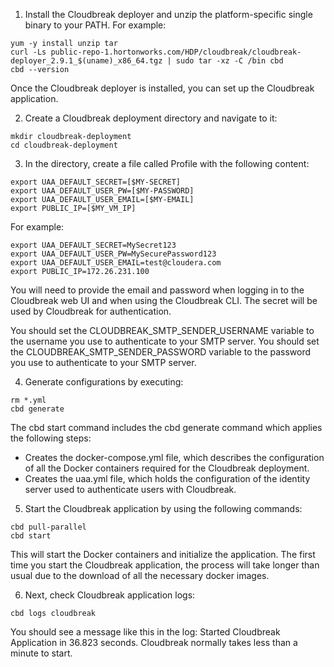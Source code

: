1. Install the Cloudbreak deployer and unzip the platform-specific single binary to your PATH. For example:
~~~
yum -y install unzip tar
curl -Ls public-repo-1.hortonworks.com/HDP/cloudbreak/cloudbreak-deployer_2.9.1_$(uname)_x86_64.tgz | sudo tar -xz -C /bin cbd
cbd --version
~~~
Once the Cloudbreak deployer is installed, you can set up the Cloudbreak application.

2. Create a Cloudbreak deployment directory and navigate to it:

~~~
mkdir cloudbreak-deployment
cd cloudbreak-deployment
~~~
3. In the directory, create a file called Profile with the following content:
~~~
export UAA_DEFAULT_SECRET=[$MY-SECRET]
export UAA_DEFAULT_USER_PW=[$MY-PASSWORD]
export UAA_DEFAULT_USER_EMAIL=[$MY-EMAIL]
export PUBLIC_IP=[$MY_VM_IP]
~~~
For example:

~~~
export UAA_DEFAULT_SECRET=MySecret123
export UAA_DEFAULT_USER_PW=MySecurePassword123
export UAA_DEFAULT_USER_EMAIL=test@cloudera.com
export PUBLIC_IP=172.26.231.100
~~~
You will need to provide the email and password when logging in to the Cloudbreak web UI and when using the Cloudbreak CLI. The secret will be used by Cloudbreak for authentication.

You should set the CLOUDBREAK_SMTP_SENDER_USERNAME variable to the username you use to authenticate to your SMTP server. You should set the CLOUDBREAK_SMTP_SENDER_PASSWORD variable to the password you use to authenticate to your SMTP server.

4. Generate configurations by executing:
~~~
rm *.yml
cbd generate
~~~
The cbd start command includes the cbd generate command which applies the following steps:

* Creates the docker-compose.yml file, which describes the configuration of all the Docker containers required for the Cloudbreak deployment.
* Creates the uaa.yml file, which holds the configuration of the identity server used to authenticate users with Cloudbreak.
5. Start the Cloudbreak application by using the following commands:
~~~
cbd pull-parallel
cbd start
~~~
This will start the Docker containers and initialize the application. The first time you start the Cloudbreak application, the process will take longer than usual due to the download of all the necessary docker images.

6. Next, check Cloudbreak application logs:
~~~
cbd logs cloudbreak
~~~
You should see a message like this in the log: Started Cloudbreak Application in 36.823 seconds. Cloudbreak normally takes less than a minute to start.
